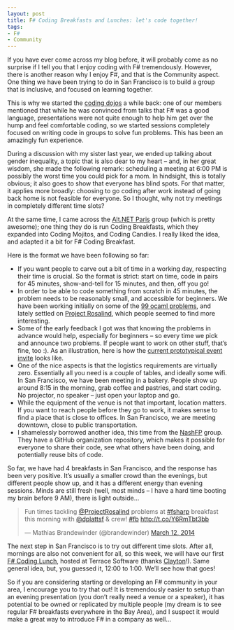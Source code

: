 ```yaml
---
layout: post
title: F# Coding Breakfasts and Lunches: let's code together!
tags:
- F#
- Community
---
```


If you have ever come across my blog before, it will probably come as no surprise if I tell you that I enjoy coding with F# tremendously. However, there is another reason why I enjoy F#, and that is the Community aspect. One thing we have been trying to do in San Francisco is to build a group that is inclusive, and focused on learning together.

This is why we started the [coding dojos](http://c4fsharp.net/#fsharp-coding-dojos) a while back: one of our members mentioned that while he was convinced from talks that F# was a good language, presentations were not quite enough to help him get over the hump and feel comfortable coding, so we started sessions completely focused on writing code in groups to solve fun problems. This has been an amazingly fun experience.

<!--more-->

During a discussion with my sister last year, we ended up talking about gender inequality, a topic that is also dear to my heart – and, in her great wisdom, she made the following remark: scheduling a meeting at 6:00 PM is possibly the worst time you could pick for a mom. In hindsight, this is totally obvious; it also goes to show that everyone has blind spots.  For that matter, it applies more broadly: choosing to go coding after work instead of going back home is not feasible for everyone. So I thought, why not try meetings in completely different time slots?

At the same time, I came across the [Alt.NET Paris](http://www.meetup.com/altnetfr/) group (which is pretty awesome); one thing they do is run Coding Breakfasts, which they expanded into Coding Mojitos, and Coding Candies. I really liked the idea, and adapted it a bit for F# Coding Breakfast.

Here is the format we have been following so far:

* If you want people to carve out a bit of time in a working day, respecting their time is crucial. So the format is strict: start on time, code in pairs for 45 minutes, show-and-tell for 15 minutes, and then, off you go!
* In order to be able to code something from scratch in 45 minutes, the problem needs to be reasonably small, and accessible for beginners. We have been working initially on some of the [99 ocaml problems](http://ocaml.org/learn/tutorials/99problems.html), and lately settled on [Project Rosalind](http://rosalind.info/problems/list-view/), which people seemed to find more interesting.
* Some of the early feedback I got was that knowing the problems in advance would help, especially for beginners – so every time we pick and announce two problems. If people want to work on other stuff, that’s fine, too :). As an illustration, here is how the [current prototypical event invite](http://www.meetup.com/sfsharp/events/197254142/) looks like.
* One of the nice aspects is that the logistics requirements are virtually zero. Essentially all you need is a couple of tables, and ideally some wifi. In San Francisco, we have been meeting in a bakery. People show up around 8:15 in the morning, grab coffee and pastries, and start coding. No projector, no speaker – just open your laptop and go.
* While the equipment of the venue is not that important, location matters. If you want to reach people before they go to work, it makes sense to find a place that is close to offices. In San Francisco, we are meeting downtown, close to public transportation.
* I shamelessly borrowed another idea, this time from the [NashFP](https://twitter.com/NashFP) group. They have a GitHub organization repository, which makes it possible for everyone to share their code, see what others have been doing, and potentially reuse bits of code.

So far, we have had 4 breakfasts in San Francisco, and the response has been very positive. It’s usually a smaller crowd than the evenings, but different people show up, and it has a different energy than evening sessions. Minds are still fresh (well, most minds – I have a hard time booting my brain before 9 AM), there is light outside...

<blockquote class="twitter-tweet" data-lang="en"><p lang="en" dir="ltr">Fun times tackling <a href="https://twitter.com/ProjectRosalind">@ProjectRosalind</a> problems at <a href="https://twitter.com/hashtag/fsharp?src=hash">#fsharp</a> breakfast this morning with <a href="https://twitter.com/dplattsf">@dplattsf</a> &amp; crew! <a href="https://twitter.com/hashtag/fb?src=hash">#fb</a> <a href="http://t.co/Y6RmTbt3bb">http://t.co/Y6RmTbt3bb</a></p>&mdash; Mathias Brandewinder (@brandewinder) <a href="https://twitter.com/brandewinder/status/443828447853674496">March 12, 2014</a></blockquote>
<script async src="//platform.twitter.com/widgets.js" charset="utf-8"></script> 

The next step in San Francisco is to try out different time slots. After all, mornings are also not convenient for all, so this week, we will have our first [F# Coding Lunch](http://www.meetup.com/sfsharp/events/208663142/), hosted at Terrace Software (thanks [Clayton](https://twitter.com/ClaytonPeddy)!). Same general idea, but, you guessed it, 12:00 to 1:00. We’ll see how that goes!

So if you are considering starting or developing an F# community in your area, I encourage you to try that out! It is tremendously easier to setup than an evening presentation (you don’t really need a venue or a speaker), it has potential to be owned or replicated by multiple people (my dream is to see regular F# breakfasts everywhere in the Bay Area), and I suspect it would make a great way to introduce F# in a company as well…